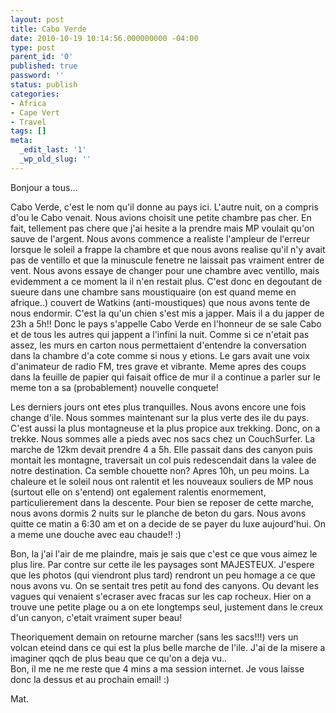 ```yaml
---
layout: post
title: Cabo Verde
date: 2010-10-19 10:14:56.000000000 -04:00
type: post
parent_id: '0'
published: true
password: ''
status: publish
categories:
- Africa
- Cape Vert
- Travel
tags: []
meta:
  _edit_last: '1'
  _wp_old_slug: ''
---
```

Bonjour a tous...

Cabo Verde, c'est le nom qu'il donne au pays ici. L'autre nuit, on a compris d'ou le Cabo venait. Nous avions choisit une petite chambre pas cher. En fait, tellement pas chere que j'ai hesite a la prendre mais MP voulait qu'on sauve de l'argent. Nous avons commence a realiste l'ampleur de l'erreur lorsque le soleil a frappe la chambre et que nous avons realise qu'il n'y avait pas de ventillo et que la minuscule fenetre ne laissait pas vraiment entrer de vent. Nous avons essaye de changer pour une chambre avec ventillo, mais evidemment a ce moment la il n'en restait plus. C'est donc en degoutant de sueure dans une chambre sans moustiquaire (on est quand meme en afrique..) couvert de Watkins (anti-moustiques) que nous avons tente de nous endormir. C'est la qu'un chien s'est mis a japper. Mais il a du japper de 23h a 5h!! Donc le pays s'appelle Cabo Verde en l'honneur de se sale Cabo et de tous les autres qui jappent a l'infini la nuit. Comme si ce n'etait pas assez, les murs en carton nous permettaient d'entendre la conversation dans la chambre d'a cote comme si nous y etions. Le gars avait une voix d'animateur de radio FM, tres grave et vibrante. Meme apres des coups dans la feuille de papier qui faisait office de mur il a continue a parler sur le meme ton a sa (probablement) nouvelle conquete!

Les derniers jours ont etes plus tranquilles. Nous avons encore une fois change d'ile. Nous sommes maintenant sur la plus verte des ile du pays. C'est aussi la plus montagneuse et la plus propice aux trekking. Donc, on a trekke. Nous sommes alle a pieds avec nos sacs chez un CouchSurfer. La marche de 12km devait prendre 4 a 5h. Elle passait dans des canyon puis montait les montagne, traversait un col puis redescendait dans la valee de notre destination. Ca semble chouette non? Apres 10h, un peu moins. La chaleure et le soleil nous ont ralentit et les nouveaux souliers de MP nous (surtout elle on s'entend) ont egalement ralentis enormement, particulierement dans la descente. Pour bien se reposer de cette marche, nous avons dormis 2 nuits sur le planche de beton du gars. Nous avons quitte ce matin a 6:30 am et on a decide de se payer du luxe aujourd'hui. On a meme une douche avec eau chaude!! :)

Bon, la j'ai l'air de me plaindre, mais je sais que c'est ce que vous aimez le plus lire. Par contre sur cette ile les paysages sont MAJESTEUX. J'espere que les photos (qui viendront plus tard) rendront un peu homage a ce que nous avons vu. On se sentait tres petit au fond des canyons. Ou devant les vagues qui venaient s'ecraser avec fracas sur les cap rocheux. Hier on a trouve une petite plage ou a on ete longtemps seul, justement dans le creux d'un canyon, c'etait vraiment super beau!

Theoriquement demain on retourne marcher (sans les sacs!!!) vers un volcan eteind dans ce qui est la plus belle marche de l'ile. J'ai de la misere a imaginer qqch de plus beau que ce qu'on a deja vu..  
Bon, il me ne me reste que 4 mins a ma session internet. Je vous laisse donc la dessus et au prochain email! :)

Mat.

